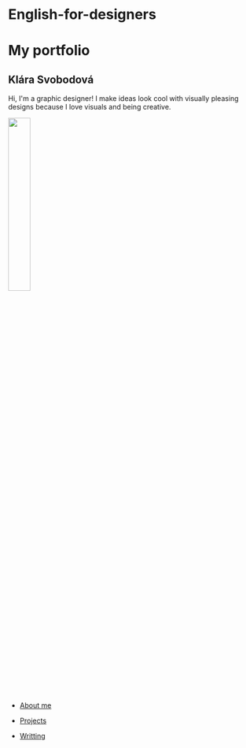 # English-for-designers

# My portfolio
## Klára Svobodová

Hi, I'm a graphic designer! I make ideas look cool with visually pleasing designs because I love visuals and being creative.

<img src="https://github.com/KlaraSvobodova/English-for-designers/assets/152971101/d1e0e856-40da-4e43-a428-501c0d070355" width=30% height=30%>

- [About me](about_me.md)

- [Projects](projects.md)

- [Writting](writting.md)

